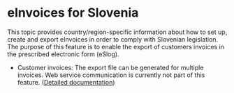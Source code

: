 # eInvoices for Slovenia

This topic provides country/region-specific information about how to set up, create and export eInvoices in order to comply with Slovenian legislation. 
The purpose of this feature is to enable the export of customers invoices in the prescribed electronic form (eSlog).

- Customer invoices: The export file can be generated for multiple invoices. Web service communication is currently not part of this feature. ([Detailed documentation](/Help/Core-Localization/eInvoice/eInvoice-for-Slovenia/Customer-eInvoices-for-Slovenia))

